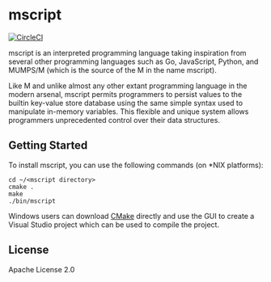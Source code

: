 # mscript

[![CircleCI](https://circleci.com/gh/chrisrink10/mscript/tree/master.svg?style=svg)](https://circleci.com/gh/chrisrink10/mscript/tree/master)

mscript is an interpreted programming language taking inspiration from several
other programming languages such as Go, JavaScript, Python, and MUMPS/M (which
is the source of the M in the name mscript).

Like M and unlike almost any other extant programming language in the
modern arsenal, mscript permits programmers to persist values to the builtin
key-value store database using the same simple syntax used to manipulate 
in-memory variables. This flexible and unique system allows programmers 
unprecedented control over their data structures.

## Getting Started
To install mscript, you can use the following commands (on *NIX platforms):
 
    cd ~/<mscript directory>
    cmake .
    make
    ./bin/mscript
    
Windows users can download [CMake](http://www.cmake.org/download/) directly
and use the GUI to create a Visual Studio project which can be used to
compile the project.

## License
Apache License 2.0